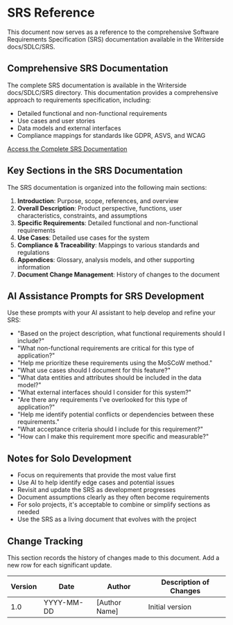 # SRS Reference

This document now serves as a reference to the comprehensive Software Requirements Specification (SRS) documentation available in the Writerside docs/SDLC/SRS.

## Comprehensive SRS Documentation

The complete SRS documentation is available in the Writerside docs/SDLC/SRS directory. This documentation provides a comprehensive approach to requirements specification, including:

- Detailed functional and non-functional requirements
- Use cases and user stories
- Data models and external interfaces
- Compliance mappings for standards like GDPR, ASVS, and WCAG

[Access the Complete SRS Documentation]()

## Key Sections in the SRS Documentation

The SRS documentation is organized into the following main sections:

1. **Introduction**: Purpose, scope, references, and overview
2. **Overall Description**: Product perspective, functions, user characteristics, constraints, and assumptions
3. **Specific Requirements**: Detailed functional and non-functional requirements
4. **Use Cases**: Detailed use cases for the system
5. **Compliance & Traceability**: Mappings to various standards and regulations
6. **Appendices**: Glossary, analysis models, and other supporting information
7. **Document Change Management**: History of changes to the document

## AI Assistance Prompts for SRS Development

Use these prompts with your AI assistant to help develop and refine your SRS:

- "Based on the project description, what functional requirements should I include?"
- "What non-functional requirements are critical for this type of application?"
- "Help me prioritize these requirements using the MoSCoW method."
- "What use cases should I document for this feature?"
- "What data entities and attributes should be included in the data model?"
- "What external interfaces should I consider for this system?"
- "Are there any requirements I've overlooked for this type of application?"
- "Help me identify potential conflicts or dependencies between these requirements."
- "What acceptance criteria should I include for this requirement?"
- "How can I make this requirement more specific and measurable?"

## Notes for Solo Development

- Focus on requirements that provide the most value first
- Use AI to help identify edge cases and potential issues
- Revisit and update the SRS as development progresses
- Document assumptions clearly as they often become requirements
- For solo projects, it's acceptable to combine or simplify sections as needed
- Use the SRS as a living document that evolves with the project

## Change Tracking

This section records the history of changes made to this document. Add a new row for each significant update.

| Version | Date | Author | Description of Changes |
|---------|------|--------|------------------------|
| 1.0 | YYYY-MM-DD | [Author Name] | Initial version |
